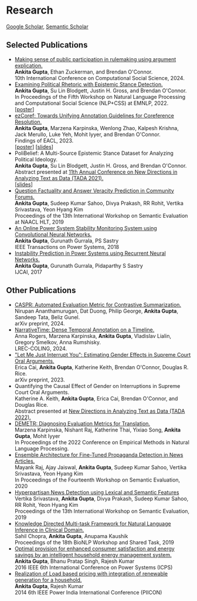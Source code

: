 # Research

<a href="https://scholar.google.co.in/citations?user=7nq1kBMAAAAJ&hl=en">Google Scholar</a>, <a href="https://www.semanticscholar.org/author/Ankita-Gupta/2110760579">Semantic Scholar</a>

## Selected Publications
<ul>
  <li><a href="https://ankitaiisc.github.io/images/argex_ic2s2_submission_nonannon_1.pdf">Making sense of public participation in rulemaking using argument explication.</a><br/>
      <b>Ankita Gupta</b>, Ethan Zuckerman, and Brendan O'Connor.<br/>
      10th International Conference on Computational Social Science, 2024.<br/>
  </li>
  <li><a href="https://arxiv.org/pdf/2212.14486.pdf">Examining Political Rhetoric with Epistemic Stance Detection.</a><br/>
      <b>Ankita Gupta</b>, Su Lin Blodgett, Justin H. Gross, and Brendan O'Connor.<br/>
      In Proceedings of the Fifth Workshop on Natural Language Processing and Computational Social Science (NLP+CSS) at EMNLP, 2022.<br/>
      [<a href="https://ankitaiisc.github.io/images/NLP%2BCSS%20Poster.pdf">poster</a>]
  </li>
  <li><a href="https://arxiv.org/abs/2210.07188"> ezCoref: Towards Unifying Annotation Guidelines for Coreference Resolution.</a><br/>
     <b>Ankita Gupta</b>, Marzena Karpinska, Wenlong Zhao, Kalpesh Krishna, Jack Merullo, Luke Yeh, Mohit Iyyer, and Brendan O'Connor.<br/>
    Findings of EACL, 2023.<br/>
    [<a href="https://ankitaiisc.github.io/images/EACL_poster.pdf">poster</a>] [<a href="https://ankitaiisc.github.io/images/EACL_slides.pdf">slides</a>]
  </li>
  <li>PoliBelief: A Multi-Source Epistemic Stance Dataset for Analyzing Political Ideology.<br/>
      <b>Ankita Gupta</b>, Su Lin Blodgett, Justin H. Gross, and Brendan O'Connor.<br/>
      Abstract presented at <a href="https://tada2021.org/">11th Annual Conference on New Directions in Analyzing Text as Data (TADA 2021).</a><br/>
      [<a href="https://ankitaiisc.github.io/images/TADA_v3_website.pdf">slides</a>]
  </li>

  <li><a href="https://www.aclweb.org/anthology/S19-2204.pdf"> Question Factuality and Answer Veracity Prediction in Community Forums.</a><br/>
      <b>Ankita Gupta</b>, Sudeep Kumar Sahoo, Divya Prakash, RR Rohit, Vertika Srivastava, Yeon Hyang Kim<br/>
      Proceedings of the 13th International Workshop on Semantic Evaluation at NAACL HLT, 2019<br/></li>

  <li><a href="https://ieeexplore.ieee.org/abstract/document/8486644">An Online Power System Stability Monitoring System using Convolutional Neural Networks.</a><br/>
      <b>Ankita Gupta</b>, Gurunath Gurrala, PS Sastry<br/>
      IEEE Transactions on Power Systems, 2018<br/></li>
  <li><a href="https://cps.iisc.ac.in/wp-content/uploads/2018/12/0249.pdf">Instability Prediction in Power Systems using Recurrent Neural Networks.</a><br/>
      <b>Ankita Gupta</b>, Gurunath Gurrala, Pidaparthy S Sastry<br/>
      IJCAI, 2017<br/></li>
</ul>

## Other Publications
<ul>
  <li><a href="http://arxiv.org/abs/2404.15565">CASPR: Automated Evaluation Metric for Contrastive Summarization.</a><br/>
      Nirupan Ananthamurugan, Dat Duong, Philip George, <b>Ankita Gupta</b>, Sandeep Tata, Beliz Gunel.<br/>
      arXiv preprint, 2024.</li>
  
  <li><a href="https://arxiv.org/abs/1908.11443">NarrativeTime: Dense Temporal Annotation on a Timeline.</a><br/>
      Anna Rogers, Marzena Karpinska, <b>Ankita Gupta</b>, Vladislav Lialin, Gregory Smelkov, Anna Rumshisky.<br/>
      LREC-COLING, 2024.</li>

  <li><a href="https://osf.io/preprints/socarxiv/4dngy/">"Let Me Just Interrupt You": Estimating Gender Effects in Supreme Court Oral Arguments.</a><br/>
  Erica Cai, <b>Ankita Gupta</b>, Katherine Keith, Brendan O'Connor, Douglas R. Rice.<br/>
  arXiv preprint, 2023.</li>
  
<li>Quantifying the Causal Effect of Gender on Interruptions in Supreme Court Oral Arguments.<br/>
      Katherine A. Keith, <b>Ankita Gupta</b>, Erica Cai, Brendan O'Connor, and Douglas Rice.<br/>
      Abstract presented at <a href="https://tada2022.org/">New Directions in Analyzing Text as Data (TADA 2022).</a></li>
  
<li><a href="https://arxiv.org/abs/2210.13746">DEMETR: Diagnosing Evaluation Metrics for Translation.</a><br/>
      Marzena Karpinska, Nishant Raj, Katherine Thai, Yixiao Song, <b>Ankita Gupta</b>, Mohit Iyyer<br/>
      In Proceedings of the 2022 Conference on Empirical Methods in Natural Language Processing.<br/></li>
  
<li><a href="https://www.aclweb.org/anthology/2020.semeval-1.236.pdf">Ensemble Architecture for Fine-Tuned Propaganda Detection in News Articles.</a><br/>
      Mayank Raj, Ajay Jaiswal, <b>Ankita Gupta</b>, Sudeep Kumar Sahoo, Vertika Srivastava, Yeon Hyang Kim<br/>
      In Proceedings of the Fourteenth Workshop on Semantic Evaluation, 2020<br/></li>
  
<li><a href="https://www.aclweb.org/anthology/S19-2189.pdf"> Hyperpartisan News Detection using Lexical and Semantic Features</a><br/>
      Vertika Srivastava, <b>Ankita Gupta</b>, Divya Prakash, Sudeep Kumar Sahoo, RR Rohit, Yeon Hyang Kim<br/>
      Proceedings of the 13th International Workshop on Semantic Evaluation, 2019<br/></li>

<li><a href="https://www.aclweb.org/anthology/W19-5052.pdf">Knowledge Directed Multi-task Framework for Natural Language Inference in Clinical Domain.</a><br/>
      Sahil Chopra, <b>Ankita Gupta</b>, Anupama Kaushik<br/>
      Proceedings of the 18th BioNLP Workshop and Shared Task, 2019<br/></li>
  
  <li><a href="https://ieeexplore.ieee.org/abstract/document/7584155">Optimal provision for enhanced consumer satisfaction and energy savings by an intelligent household energy management system.</a><br/>
      <b>Ankita Gupta</b>, Bhanu Pratap Singh, Rajesh Kumar<br/>
      2016 IEEE 6th International Conference on Power Systems (ICPS)<br/>
  </li>
  <li><a href="https://ieeexplore.ieee.org/abstract/document/7117653">Realization of Load based pricing with integration of renewable generation for a household.</a><br/>
      <b>Ankita Gupta</b>, Rajesh Kumar<br/>
      2014 6th IEEE Power India International Conference (PIICON)<br/>
  </li>
</ul>

